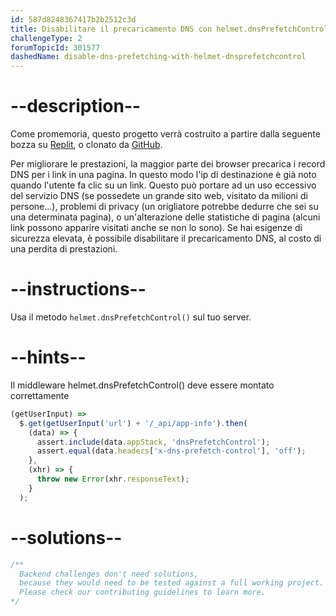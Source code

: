 ```yaml
---
id: 587d8248367417b2b2512c3d
title: Disabilitare il precaricamento DNS con helmet.dnsPrefetchControl()
challengeType: 2
forumTopicId: 301577
dashedName: disable-dns-prefetching-with-helmet-dnsprefetchcontrol
---
```


# --description--

Come promemoria, questo progetto verrà costruito a partire dalla seguente bozza su [Replit](https://replit.com/github/freeCodeCamp/boilerplate-infosec), o clonato da [GitHub](https://github.com/freeCodeCamp/boilerplate-infosec/).

Per migliorare le prestazioni, la maggior parte dei browser precarica i record DNS per i link in una pagina. In questo modo l'ip di destinazione è già noto quando l'utente fa clic su un link. Questo può portare ad un uso eccessivo del servizio DNS (se possedete un grande sito web, visitato da milioni di persone…), problemi di privacy (un origliatore potrebbe dedurre che sei su una determinata pagina), o un'alterazione delle statistiche di pagina (alcuni link possono apparire visitati anche se non lo sono). Se hai esigenze di sicurezza elevata, è possibile disabilitare il precaricamento DNS, al costo di una perdita di prestazioni.

# --instructions--

Usa il metodo `helmet.dnsPrefetchControl()` sul tuo server.

# --hints--

Il middleware helmet.dnsPrefetchControl() deve essere montato correttamente

```js
(getUserInput) =>
  $.get(getUserInput('url') + '/_api/app-info').then(
    (data) => {
      assert.include(data.appStack, 'dnsPrefetchControl');
      assert.equal(data.headers['x-dns-prefetch-control'], 'off');
    },
    (xhr) => {
      throw new Error(xhr.responseText);
    }
  );
```

# --solutions--

```js
/**
  Backend challenges don't need solutions, 
  because they would need to be tested against a full working project. 
  Please check our contributing guidelines to learn more.
*/
```
